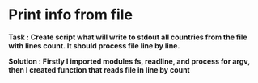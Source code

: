 # Print info from file

**Task :  Create script what will write to stdout all countries from the file with lines count. It should process file line by line.**

**Solution : Firstly I imported modules fs, readline, and process for argv, then I created function that reads file in line by count**


